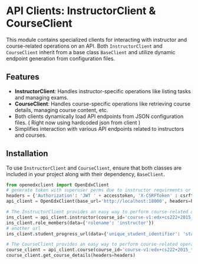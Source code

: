 # API Clients: InstructorClient & CourseClient

This module contains specialized clients for interacting with instructor and course-related operations on an API. Both `InstructorClient` and `CourseClient` inherit from a base class `BaseClient` and utilize dynamic endpoint generation from configuration files.

## Features

- **InstructorClient**: Handles instructor-specific operations like listing tasks and managing exams.
- **CourseClient**: Handles course-specific operations like retrieving course details, managing course content, etc.
- Both clients dynamically load API endpoints from JSON configuration files. ( Right now using hardcoded json from client )
- Simplifies interaction with various API endpoints related to instructors and courses.

## Installation

To use `InstructorClient` and `CourseClient`, ensure that both classes are included in your project along with their dependency, `BaseClient`.

```python
from openedxclient import OpenEdxClient
# generate token with superuser perms due to instructor requirments or give proper role in courseroles tables.
headers = {'Authorization': 'JWT ' + accesstoken, 'X-CSRFToken' : csrftoken}  # generate token with superuser perms due to instructor requirments.
api_client = OpenEdxClient(base_url='http://localhost:18000', headers=headers)

# The InstructorClient provides an easy way to perform course-related operations on a specific course.
ins_client = api_client.instructor(course_id='course-v1:edx+cs222+2015_t5')
ins_client.role_members(data={'rolename': 'instructor'})
# another url
ins_client.student_progress_url(data={'unique_student_identifier': 'staff@example.com'})

# The CourseClient provides an easy way to perform course-related operations on a specific course.
course_client = api_client.course(course_id='course-v1:edx+cs222+2015_t5')
course_client.get_course_details(headers=headers)



